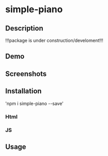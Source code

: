 # simple-piano

## Description
!!!package is under construction/develoment!!!

## Demo

## Screenshots

## Installation
'npm i simple-piano --save'


### Html

### JS


## Usage



